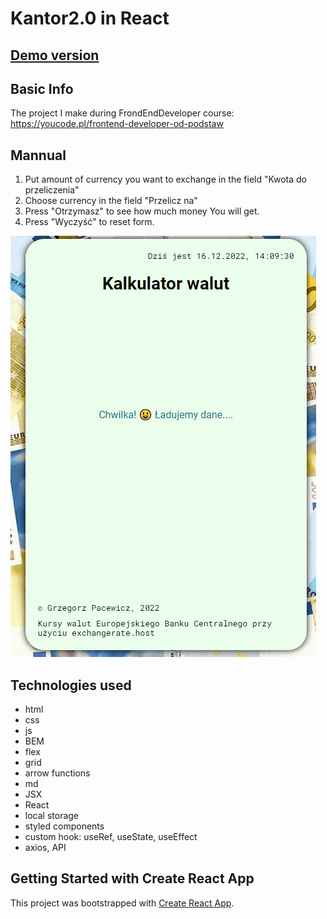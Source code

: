 # Kantor2.0 in React

## [Demo version](https://grzegorzpacewicz.github.io/currency-conventer-react/)

## Basic Info
The project I make during FrondEndDeveloper course: https://youcode.pl/frontend-developer-od-podstaw

## Mannual

1. Put amount of currency you want to exchange in the field "Kwota do przeliczenia"
2. Choose currency in the field "Przelicz na"
3. Press "Otrzymasz" to see how much money You will get.
4. Press "Wyczyść" to reset form.

![Demonstration](animation.gif)

## Technologies used
- html
- css
- js
- BEM
- flex
- grid
- arrow functions
- md
- JSX
- React
- local storage
- styled components
- custom hook: useRef, useState, useEffect
- axios, API

## Getting Started with Create React App

This project was bootstrapped with [Create React App](https://github.com/facebook/create-react-app).
